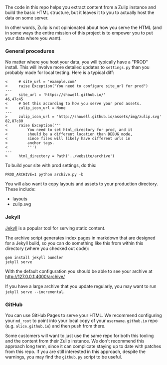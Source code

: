 The code in this repo helps you extract content from a Zulip
instance and build the basic HTML structure, but it leaves it
to you to actually host the data on some server.

In other words, Zulip is not opinionated about how you serve
the HTML (and in some ways the entire mission of this project
is to empower you to put your data where you want).

### General procedures

No matter where you host your data, you will typically
have a "PROD" install.  This will involve more detailed
updates to `settings.py` than you probably made for local
testing.  Here is a typical diff:

~~~
<     # site_url = 'example.com'
<     raise Exception("You need to configure site_url for prod")
---
>     site_url = 'https://showell.github.io/'
46,47c45
<     # Set this according to how you serve your prod assets.
<     zulip_icon_url = None
---
>     zulip_icon_url = 'http://showell.github.io/assets/img/zulip.svg'
82,87c80
<     raise Exception('''
<         You need to set html_directory for prod, and it
<         should be a different location than DEBUG mode,
<         since files will likely have different urls in
<         anchor tags.
<         ''')
---
>     html_directory = Path('../website/archive')
~~~


To build your site with prod settings, do this:

```
PROD_ARCHIVE=1 python archive.py -b
```

You will also want to copy layouts and assets to your production
directory.  These include:

* layouts
* zulip.svg

### Jekyll

[Jekyll](https://jekyllrb.com/) is a popular tool for
serving static content.

The archive script generates index pages in markdown that are
designed for a Jekyll build, so you can do something like this
from within this directory (where you checked out code):

```
gem install jekyll bundler
jekyll serve
```

With the default configuration you should be able to see
your archive at http://127.0.0.1:4000/archive/

If you have a large archive that you update regularly,
you may want to run `jekyll serve --incremental`.

### GitHub

You can use GitHub Pages to serve your HTML.  We recommend
configuring your `md_root` to point into your local copy of
your `username.github.io` repo (e.g. `alice.github.io`) and
then push from there.

Some customers will want to just use the same repo for both
this tooling and the content from their Zulip instance.  We
don't recommend this approach long term, since it can complicate
staying up to date with patches from this repo.  If you are
still interested in this approach, despite the warnings, you
may find the `github.py` script to be useful.
